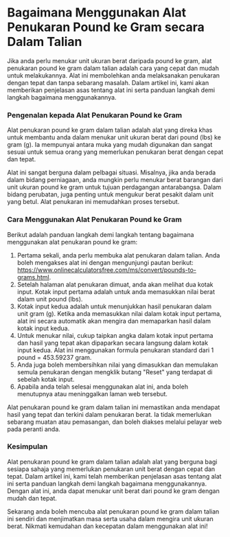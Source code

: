 Bagaimana Menggunakan Alat Penukaran Pound ke Gram secara Dalam Talian
======================================================================

Jika anda perlu menukar unit ukuran berat daripada pound ke gram, alat penukaran pound ke gram dalam talian adalah cara yang cepat dan mudah untuk melakukannya. Alat ini membolehkan anda melaksanakan penukaran dengan tepat dan tanpa sebarang masalah. Dalam artikel ini, kami akan memberikan penjelasan asas tentang alat ini serta panduan langkah demi langkah bagaimana menggunakannya.

### Pengenalan kepada Alat Penukaran Pound ke Gram

Alat penukaran pound ke gram dalam talian adalah alat yang direka khas untuk membantu anda dalam menukar unit ukuran berat dari pound (lbs) ke gram (g). Ia mempunyai antara muka yang mudah digunakan dan sangat sesuai untuk semua orang yang memerlukan penukaran berat dengan cepat dan tepat.

Alat ini sangat berguna dalam pelbagai situasi. Misalnya, jika anda berada dalam bidang perniagaan, anda mungkin perlu menukar berat barangan dari unit ukuran pound ke gram untuk tujuan perdagangan antarabangsa. Dalam bidang perubatan, juga penting untuk mengukur berat pesakit dalam unit yang betul. Alat penukaran ini memudahkan proses tersebut.

### Cara Menggunakan Alat Penukaran Pound ke Gram

Berikut adalah panduan langkah demi langkah tentang bagaimana menggunakan alat penukaran pound ke gram:

1. Pertama sekali, anda perlu membuka alat penukaran dalam talian. Anda boleh mengakses alat ini dengan mengunjungi pautan berikut: <https://www.onlinecalculatorsfree.com/ms/convert/pounds-to-grams.html>.
2. Setelah halaman alat penukaran dimuat, anda akan melihat dua kotak input. Kotak input pertama adalah untuk anda memasukkan nilai berat dalam unit pound (lbs).
3. Kotak input kedua adalah untuk menunjukkan hasil penukaran dalam unit gram (g). Ketika anda memasukkan nilai dalam kotak input pertama, alat ini secara automatik akan mengira dan memaparkan hasil dalam kotak input kedua.
4. Untuk menukar nilai, cukup taipkan angka dalam kotak input pertama dan hasil yang tepat akan dipaparkan secara langsung dalam kotak input kedua. Alat ini menggunakan formula penukaran standard dari 1 pound = 453.59237 gram.
5. Anda juga boleh membersihkan nilai yang dimasukkan dan memulakan semula penukaran dengan mengklik butang "Reset" yang terdapat di sebelah kotak input.
6. Apabila anda telah selesai menggunakan alat ini, anda boleh menutupnya atau meninggalkan laman web tersebut.

Alat penukaran pound ke gram dalam talian ini memastikan anda mendapat hasil yang tepat dan terkini dalam penukaran berat. Ia tidak memerlukan sebarang muatan atau pemasangan, dan boleh diakses melalui pelayar web pada peranti anda.

### Kesimpulan

Alat penukaran pound ke gram dalam talian adalah alat yang berguna bagi sesiapa sahaja yang memerlukan penukaran unit berat dengan cepat dan tepat. Dalam artikel ini, kami telah memberikan penjelasan asas tentang alat ini serta panduan langkah demi langkah bagaimana menggunakannya. Dengan alat ini, anda dapat menukar unit berat dari pound ke gram dengan mudah dan tepat.

Sekarang anda boleh mencuba alat penukaran pound ke gram dalam talian ini sendiri dan menjimatkan masa serta usaha dalam mengira unit ukuran berat. Nikmati kemudahan dan kecepatan dalam menggunakan alat ini!